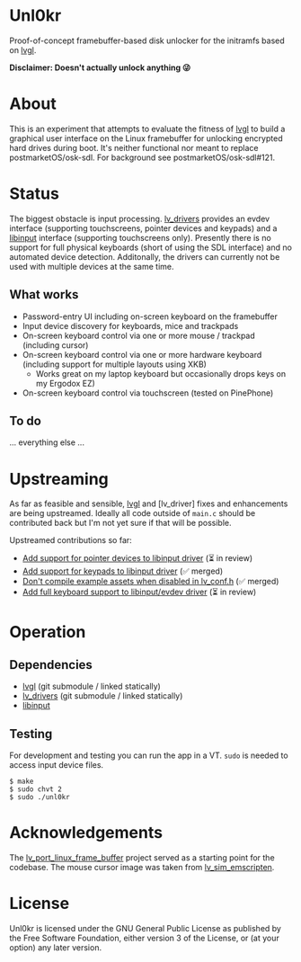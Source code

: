 Unl0kr
======

Proof-of-concept framebuffer-based disk unlocker for the initramfs based on [lvgl].

__Disclaimer: Doesn't actually unlock anything 😜__

# About

This is an experiment that attempts to evaluate the fitness of [lvgl] to build a graphical user interface on the Linux framebuffer for unlocking encrypted hard drives during boot. It's neither functional nor meant to replace postmarketOS/osk-sdl. For background see postmarketOS/osk-sdl#121.

# Status

The biggest obstacle is input processing. [lv_drivers] provides an evdev interface (supporting touchscreens, pointer devices and keypads) and a [libinput] interface (supporting touchscreens only). Presently there is no support for full physical keyboards (short of using the SDL interface) and no automated device detection. Additonally, the drivers can currently not be used with multiple devices at the same time.

## What works

- Password-entry UI including on-screen keyboard on the framebuffer
- Input device discovery for keyboards, mice and trackpads
- On-screen keyboard control via one or more mouse / trackpad (including cursor)
- On-screen keyboard control via one or more hardware keyboard (including support for multiple layouts using XKB)
  - Works great on my laptop keyboard but occasionally drops keys on my Ergodox EZ)
- On-screen keyboard control via touchscreen (tested on PinePhone)

## To do

... everything else ...

# Upstreaming

As far as feasible and sensible, [lvgl] and [lv_driver] fixes and enhancements are being upstreamed. Ideally all code outside of `main.c` should be contributed back but I'm not yet sure if that will be possible.

Upstreamed contributions so far:

- [Add support for pointer devices to libinput driver] (⏳ in review)
- [Add support for keypads to libinput driver] (✅ merged)
- [Don't compile example assets when disabled in lv_conf.h] (✅ merged)
- [Add full keyboard support to libinput/evdev driver] (⏳ in review)

# Operation

## Dependencies

- [lvgl] (git submodule / linked statically)
- [lv_drivers] (git submodule / linked statically)
- [libinput]

## Testing

For development and testing you can run the app in a VT. `sudo` is needed to access input device files.

```
$ make
$ sudo chvt 2
$ sudo ./unl0kr
```

# Acknowledgements

The [lv_port_linux_frame_buffer] project served as a starting point for the codebase. The mouse cursor image was taken from [lv_sim_emscripten].

# License

Unl0kr is licensed under the GNU General Public License as published by the Free Software Foundation, either version 3 of the License, or (at your option) any later version.

[lvgl]: https://github.com/lvgl/lvgl
[lv_drivers]: https://github.com/lvgl/lv_drivers
[lv_port_linux_frame_buffer]: https://github.com/lvgl/lv_port_linux_frame_buffer]
[lv_sim_emscripten]: https://github.com/lvgl/lv_sim_emscripten/blob/master/mouse_cursor_icon.c]
[libinput]: https://gitlab.freedesktop.org/libinput/libinput
[Add support for pointer devices to libinput driver]: https://github.com/lvgl/lv_drivers/pull/150
[Add support for keypads to libinput driver]: https://github.com/lvgl/lv_drivers/pull/152
[Don't compile example assets when disabled in lv_conf.h]: https://github.com/lvgl/lvgl/pull/2523
[Add full keyboard support to libinput/evdev driver]: https://github.com/lvgl/lv_drivers/pull/156

